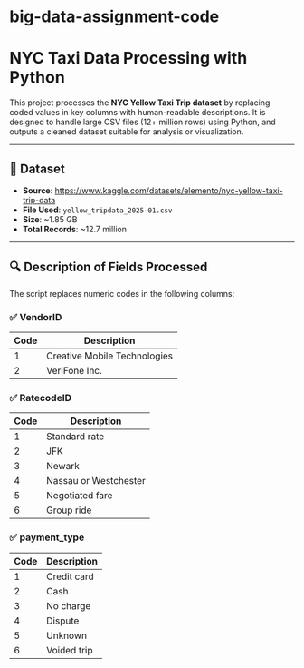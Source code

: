 # big-data-assignment-code

# NYC Taxi Data Processing with Python

This project processes the **NYC Yellow Taxi Trip dataset** by replacing coded values in key columns with human-readable descriptions. It is designed to handle large CSV files (12+ million rows) using Python, and outputs a cleaned dataset suitable for analysis or visualization.

---

## 📁 Dataset

- **Source**: https://www.kaggle.com/datasets/elemento/nyc-yellow-taxi-trip-data
- **File Used**: `yellow_tripdata_2025-01.csv`
- **Size**: ~1.85 GB
- **Total Records**: ~12.7 million

---

## 🔍 Description of Fields Processed

The script replaces numeric codes in the following columns:

### ✅ VendorID
| Code | Description                   |
|------|-------------------------------|
| 1    | Creative Mobile Technologies  |
| 2    | VeriFone Inc.                 |

### ✅ RatecodeID
| Code | Description                   |
|------|-------------------------------|
| 1    | Standard rate                 |
| 2    | JFK                           |
| 3    | Newark                        |
| 4    | Nassau or Westchester         |
| 5    | Negotiated fare               |
| 6    | Group ride                    |

### ✅ payment_type
| Code | Description                   |
|------|-------------------------------|
| 1    | Credit card                   |
| 2    | Cash                          |
| 3    | No charge                     |
| 4    | Dispute                       |
| 5    | Unknown                       |
| 6    | Voided trip                   |

